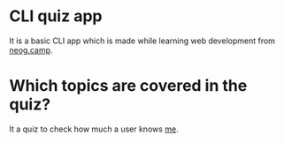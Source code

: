 # CLI quiz app

It is a basic CLI app which is made while learning web development from [neog.camp](https://neog.camp).

# Which topics are covered in the quiz?

It a quiz to check how much a user knows [me](https://amansethi.netlify.app).
